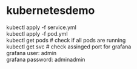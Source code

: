 # kubernetesdemo
kubectl apply -f service.yml<br />
kubectl apply -f pod.yml<br />
kubectl get pods # check if all pods are running<br />
kubectl get svc # check assinged port for grafana<br />
grafana user: admin<br />
grafana password: adminadmin<br />
